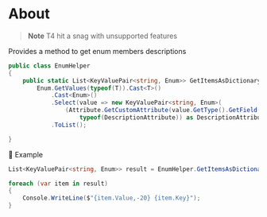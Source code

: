 ﻿# About

> **Note**
> T4 hit a snag with unsupported features

Provides a method to get enum members descriptions


```csharp
public class EnumHelper
{
    public static List<KeyValuePair<string, Enum>> GetItemsAsDictionary<T>() =>
        Enum.GetValues(typeof(T)).Cast<T>()
            .Cast<Enum>()
            .Select(value => new KeyValuePair<string, Enum>(
                (Attribute.GetCustomAttribute(value.GetType().GetField(value.ToString())!,
                    typeof(DescriptionAttribute)) as DescriptionAttribute)!.Description, value))
            .ToList();

}
```

:pushpin: Example

```csharp
List<KeyValuePair<string, Enum>> result = EnumHelper.GetItemsAsDictionary<BookCategories>();

foreach (var item in result)
{
    Console.WriteLine($"{item.Value,-20} {item.Key}");
}
```